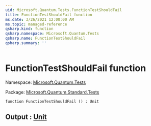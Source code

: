 ```yaml
---
uid: Microsoft.Quantum.Tests.FunctionTestShouldFail
title: FunctionTestShouldFail function
ms.date: 3/26/2021 12:00:00 AM
ms.topic: managed-reference
qsharp.kind: function
qsharp.namespace: Microsoft.Quantum.Tests
qsharp.name: FunctionTestShouldFail
qsharp.summary: ''
---
```


# FunctionTestShouldFail function

Namespace: [Microsoft.Quantum.Tests](xref:Microsoft.Quantum.Tests)

Package: [Microsoft.Quantum.Standard.Tests](https://nuget.org/packages/Microsoft.Quantum.Standard.Tests)




```qsharp
function FunctionTestShouldFail () : Unit
```


## Output : [Unit](xref:microsoft.quantum.lang-ref.unit)

